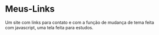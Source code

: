 # Meus-Links
Um site com links para contato e com a função de mudança de tema feita com javascript, uma tela feita para estudos.
